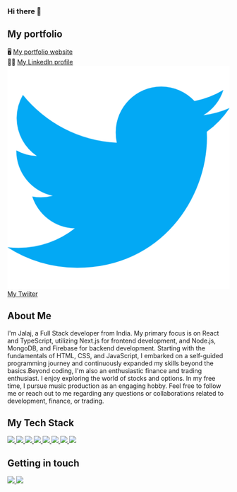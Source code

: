 ### Hi there 👋

## My portfolio
🖥 <a href="https://wolfgunblood.github.io/portfolio/">My portfolio website</a> <br />
🤝🏻 <a href="https://www.linkedin.com/in/jalajdorai/">My LinkedIn profile</a> <br />
![Alt text](image.png) <a href="https://twitter.com/jalaj_dorai">My Twiiter</a>

## About Me 
I'm Jalaj, a Full Stack developer from India. My primary focus is on React and TypeScript, utilizing Next.js for frontend development, and Node.js, MongoDB, and Firebase for backend development. Starting with the fundamentals of HTML, CSS, and JavaScript, I embarked on a self-guided programming journey and continuously expanded my skills beyond the basics.Beyond coding, I'm also an enthusiastic finance and trading enthusiast. I enjoy exploring the world of stocks and options. In my free time, I pursue music production as an engaging hobby. Feel free to follow me or reach out to me regarding any questions or collaborations related to development, finance, or trading.

## My Tech Stack

<a href="https://reactjs.org/">
  <img src="https://img.shields.io/badge/React-20232A?style=for-the-badge&logo=react&logoColor=61DAFB" />
</a>

<a href="https://nextjs.org/">
  <img src="https://img.shields.io/badge/Next-black?style=for-the-badge&logo=next.js&logoColor=white" />
</a>

<a href="https://www.typescriptlang.org/">
  <img src="https://img.shields.io/badge/TypeScript-007ACC?style=for-the-badge&logo=typescript&logoColor=white" />
</a>

<a href="https://de.wikipedia.org/wiki/JavaScript">
  <img src="https://img.shields.io/badge/JavaScript-323330?style=for-the-badge&logo=javascript&logoColor=F7DF1E" />
</a>

<a href="https://tailwindcss.com/">
  <img src="https://img.shields.io/badge/tailwindcss-%2338B2AC.svg?style=for-the-badge&logo=tailwind-css&logoColor=white" />
</a>

<a href="https://sass-lang.com/">
  <img src="https://img.shields.io/badge/Sass-CC6699?style=for-the-badge&logo=sass&logoColor=white" />
</a>

<a href="https://www.npmjs.com/">
  <img src="https://img.shields.io/badge/npm-CB3837?style=for-the-badge&logo=npm&logoColor=white" />
</a>

<a href="https://jestjs.io/">
  <img src="https://img.shields.io/badge/Jest-C21325?style=for-the-badge&logo=jest&logoColor=white" />
</a>

## Getting in touch

<a href="https://mail.google.com/mail/u/0/?fs=1&to=jalajdorai@gmail.com&su=Hi+Jalaj&body=Reaching+you+regarding&tf=cm">
  <img src="https://img.shields.io/badge/Gmail-D14836?style=for-the-badge&logo=gmail&logoColor=white" />
</a>

<a href="https://www.linkedin.com/in//">
  <img src="https://img.shields.io/badge/LinkedIn-0077B5?style=for-the-badge&logo=linkedin&logoColor=white" />
</a>


<!--
**wolfgunblood/wolfgunblood** is a ✨ _special_ ✨ repository because its `README.md` (this file) appears on your GitHub profile.

Here are some ideas to get you started:

- 🔭 I’m currently working on ...
- 🌱 I’m currently learning ...
- 👯 I’m looking to collaborate on ...
- 🤔 I’m looking for help with ...
- 💬 Ask me about ...
- 📫 How to reach me: ...
- 😄 Pronouns: ...
- ⚡ Fun fact: ...
-->
